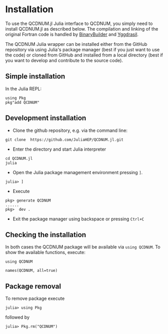 # Installation

To use the QCDNUM.jl Julia interface to QCDNUM, you simply need to install QCDNUM.jl as described below. The compilation and linking of the original Fortran code is handled by [BinaryBuilder](https://github.com/JuliaPackaging/BinaryBuilder.jl) and [Yggdrasil](https://github.com/JuliaPackaging/Yggdrasil).

The QCDNUM Julia wrapper can be installed either from the GitHub repository via using Julia's package manager (best if you just want to use the code) or cloned from GitHub and installed from a local directory (best if you want to develop and contribute to the source code).

## Simple installation

In the Julia REPL:

```
using Pkg
pkg"add QCDNUM"
```

## Development installation 

- Clone the github repository, e.g. via the command line:
```
git clone  https://github.com/JuliaHEP/QCDNUM.jl.git
```

- Enter the directory and start Julia interpreter
```
cd QCDNUM.jl
julia
```

-  Open the Julia package management environment pressing ``]``.

```
julia> ]
```

 - Execute 
```
pkg> generate QCDNUM
...... 
pkg>  dev .
```
 - Exit the package manager using backspace or pressing `Ctrl+C`

## Checking the installation

In both cases the QCDNUM package will be available via `using QCDNUM`.
To show the available functions, execute:
```@repl
using QCDNUM

names(QCDNUM, all=true)
```

## Package removal

To remove package execute

```
julia> using Pkg
```
followed by 

```
julia> Pkg.rm("QCDNUM")
```
